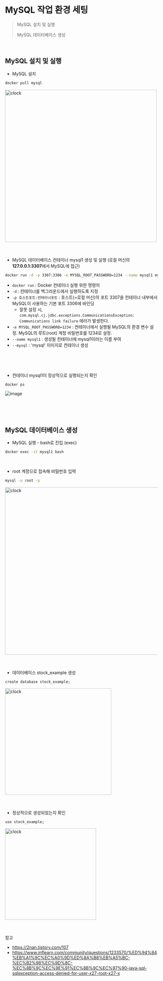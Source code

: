
# MySQL 작업 환경 세팅
> MySQL 설치 및 실행
> 
> MySQL 데이터베이스 생성
<br/>

## MySQL 설치 및 실행
* MySQL 설치
```bash
docker pull mysql
```

<img src="https://github.com/user-attachments/assets/bc0ea9e2-6b6b-463f-a3bc-5c4bf325bf94" alt="clock" width="500"/>

<br/>
<br/>
<br/>

* MySQL 데이터베이스 컨테이너 mysql1 생성 및 실행 (로컬 머신의 **127.0.0.1:3307**에서 MySQL에 접근)
```bash
docker run -d -p 3307:3306 -e MYSQL_ROOT_PASSWORD=1234 --name mysql1 mysql
```
- ```docker run``` : Docker 컨테이너 실행 위한 명령어
- ```-d``` : 컨테이너를 백그라운드에서 실행하도록 지정
- ```-p 호스트포트:컨테이너포트``` : 호스트(=로컬 머신)의 포트 3307을 컨테이너 내부에서 MySQL이 사용하는 기본 포트 3306에 바인딩
  - 잘못 설정 시, ```com.mysql.cj.jdbc.exceptions.CommunicationsException: Communications link failure``` 에러가 발생한다.
- ```-e MYSQL_ROOT_PASSWORD=1234``` : 컨테이너에서 실행될 MySQL의 환경 변수 설정. MySQL의 루트(root) 계정 비밀번호를 1234로 설정.
- ```--name mysql1``` : 생성될 컨테이너에 mysql1이라는 이름 부여
- ```--mysql``` : 'mysql' 이미지로 컨테이너 생성


<br/>
<br/>
<br/>

* 컨테이너 mysql1이 정상적으로 실행되는지 확인

```bash
docker ps
```
![image](https://github.com/user-attachments/assets/5c44d020-ec29-4d2f-b6a2-12457e6fe2bb)

<br/>
<br/>
<br/>

## MySQL 데이터베이스 생성
* MySQL 실행 - bash로 진입 (exec)
```bash
docker exec -it mysql1 bash
```

<br/>

* root 계정으로 접속해 비밀번호 입력
```bash
mysql -u root -p
```

<img src="https://github.com/user-attachments/assets/e2da0bdd-293a-4066-b9bc-2870f8d50d18" alt="clock" width="550"/>

<br/>
<br/>
<br/>

* 데이터베이스 stock_example 생성
```MySQL
create database stock_example;
```
<img src="https://github.com/user-attachments/assets/7ca96998-2a0b-4bcf-810a-cc46a1930d0f" alt="clock" width="350"/>

<br/>
<br/>
<br/>

* 정상적으로 생성되었는지 확인
```MySQL
use stock_example;
```
<img src="https://github.com/user-attachments/assets/1db1946e-2523-4d3c-92ba-cda5c74a28e6" alt="clock" width="300"/>

<br/>
<br/>
<br/>

참고
* https://2nan.tistory.com/107
* https://www.inflearn.com/community/questions/1233570/%ED%94%84%EB%A1%9C%EC%A0%9D%ED%8A%B8%EB%A5%BC-%EC%B2%98%EC%9D%8C-%EC%8B%9C%EC%9E%91%EC%8B%9C%EC%97%90-java-sql-sqlexception-access-denied-for-user-x27-root-x27-x
